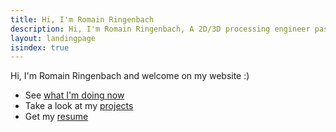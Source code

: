 ```yaml
---
title: Hi, I'm Romain Ringenbach
description: Hi, I'm Romain Ringenbach, A 2D/3D processing engineer passionate about video game development.
layout: landingpage
isindex: true
---
```


Hi, I'm Romain Ringenbach and welcome on my website :)

- See [what I'm doing now](/now)
- Take a look at my [projects](/projects)
- Get my [resume](/resume)
